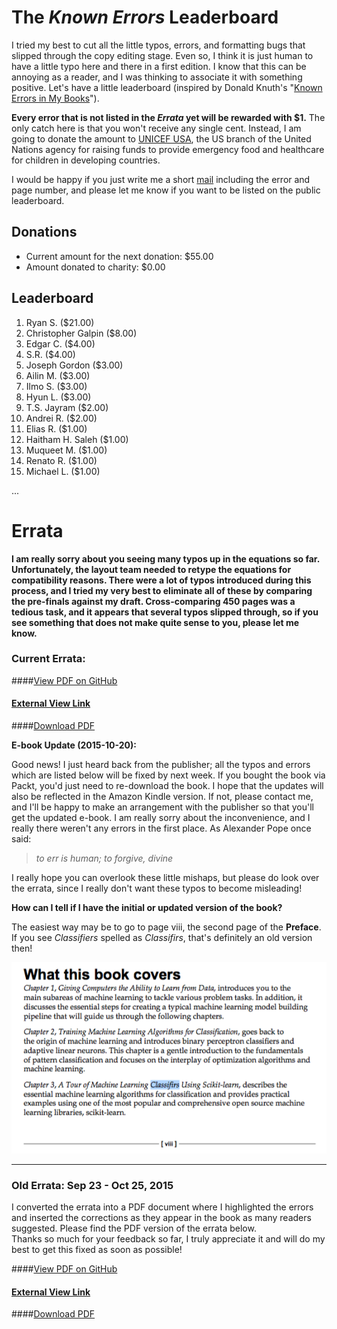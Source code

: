 The *Known Errors* Leaderboard
========================

I tried my best to cut all the little typos, errors, and formatting bugs that slipped through the copy editing stage. Even so, I think it is just human to have a little typo here and there in a first edition. I know that this can be annoying as a reader, and I was thinking to associate it with something positive. Let's have a little leaderboard (inspired by Donald Knuth's "[Known Errors in My Books](http://www-cs-faculty.stanford.edu/~uno/books.html)").

**Every error that is not listed in the *Errata* yet will be rewarded with $1.**
The only catch here is that you won't receive any single cent. Instead, I am going to donate the amount to [UNICEF USA](http://www.unicefusa.org), the US branch of the United Nations agency for raising funds to provide emergency food and healthcare for children in developing countries.

I would be happy if you just write me a short [mail](mailto:mail@sebastianraschka.com) including the error and page number, and please let me know if you want to be listed on the public leaderboard.


## Donations

- Current amount for the next donation: $55.00
- Amount donated to charity: $0.00

## Leaderboard

1. Ryan S. ($21.00)
2. Christopher Galpin ($8.00)
2. Edgar C. ($4.00)
3. S.R. ($4.00)
4. Joseph Gordon ($3.00)
5. Ailin M. ($3.00)
6. Ilmo S. ($3.00)
7. Hyun L. ($3.00)
8. T.S. Jayram ($2.00)
9. Andrei R. ($2.00)
10. Elias R. ($1.00)
11. Haitham H. Saleh ($1.00)
12. Muqueet M. ($1.00)
13. Renato R. ($1.00)
14. Michael L. ($1.00)


...

# Errata

**I am really sorry about you seeing many typos up in the equations so far. Unfortunately, the layout team needed to retype the equations for compatibility reasons. There were a lot of typos introduced during this process, and I tried my very best to eliminate all of these by comparing the pre-finals against my draft. Cross-comparing 450 pages was a tedious task, and it appears that several typos slipped through, so if you see something that does not make quite sense to you, please let me know.**

### Current Errata:

####[View PDF on GitHub](./errata_pdf/errata_2nd.pdf)

#### [External View Link](http://sebastianraschka.com/pdf/books/pymle/errata_2nd.pdf)

####[Download PDF](https://github.com/rasbt/python-machine-learning-book/raw/master/docs/errata_pdf/errata_2nd.pdf)


**E-book Update (2015-10-20):**    

Good news! I just heard back from the publisher; all the typos and errors which are listed below will be fixed by next week. If you bought the book via Packt, you'd just need to re-download the book. I hope that the updates will also be reflected in the Amazon Kindle version. If not, please contact me, and I'll be happy to make an arrangement with the publisher so that you'll get the updated e-book.
I am really sorry about the inconvenience, and I really there weren't any errors in the first place. As Alexander Pope once said:

> *to err is human; to forgive, divine*

 I really hope you can overlook these little mishaps, but please do look over the errata, since I really don't want these typos to become misleading!


**How can I tell if I have the initial or updated version of the book?**

The easiest way may be to go to page viii, the second page of the **Preface**. If you see *Classifiers* spelled as *Classifirs*, that's definitely an old version then!

![](./images/errata/errata_2015-10-20.png)


<hr>

### Old Errata: Sep 23 - Oct 25, 2015


I converted the errata into a PDF document where I highlighted the errors and inserted the corrections as they appear in the book as many readers suggested. Please find the PDF version of the errata below.  
Thanks so much for your feedback so far, I truly appreciate it and will do my best to get this fixed as soon as possible!

####[View PDF on GitHub](./errata_pdf/errata_1st.pdf)

#### [External View Link](http://sebastianraschka.com/pdf/books/pymle/errata_1st.pdf)

####[Download PDF](https://github.com/rasbt/python-machine-learning-book/raw/master/docs/errata_pdf/errata_1st.pdf)
